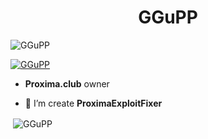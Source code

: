 <h1 align="center">GGuPP</h1>

<p align="left"> <img src="https://komarev.com/ghpvc/?username=GGuPP&label=Profile%20views&color=0e75b6&style=flat" alt="GGuPP" /> </p>

<p align="left"> <a href="https://github.com/ryo-ma/github-profile-trophy"><img src="https://github-profile-trophy.vercel.app/?username=GGuPP-git" alt="GGuPP" /></a> </p>

-  **Proxima.club** owner


- 👯 I’m create **ProximaExploitFixer**

<p>&nbsp;<img align="center" src="https://github-readme-stats.vercel.app/api?username=GGuPP-git&show_icons=true&locale=en" alt="GGuPP" /></p>

